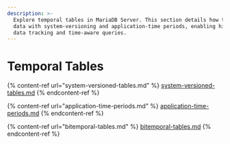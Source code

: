 ```yaml
---
description: >-
  Explore temporal tables in MariaDB Server. This section details how to manage
  data with system-versioning and application-time periods, enabling historical
  data tracking and time-aware queries.
---
```


# Temporal Tables

{% content-ref url="system-versioned-tables.md" %}
[system-versioned-tables.md](system-versioned-tables.md)
{% endcontent-ref %}

{% content-ref url="application-time-periods.md" %}
[application-time-periods.md](application-time-periods.md)
{% endcontent-ref %}

{% content-ref url="bitemporal-tables.md" %}
[bitemporal-tables.md](bitemporal-tables.md)
{% endcontent-ref %}
